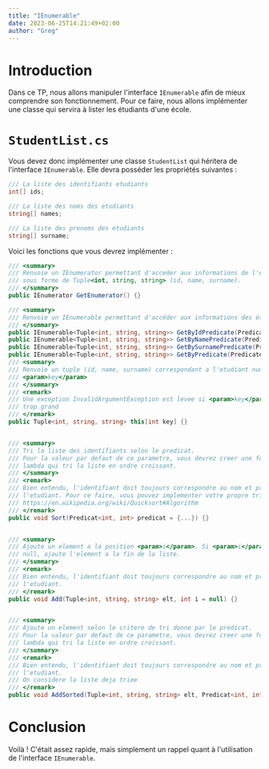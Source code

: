 ```yaml
---
title: "IEnumerable"
date: 2023-06-25T14:21:49+02:00
author: "Greg"
---
```


# Introduction

Dans ce TP, nous allons manipuler l'interface `IEnumerable` afin de mieux
comprendre son fonctionnement. Pour ce faire, nous allons implémenter une classe
qui servira à lister les étudiants d'une école. 

# `StudentList.cs`

Vous devez donc implémenter une classe `StudentList` qui héritera de l'interface
`IEnumerable`. Elle devra posséder les propriétés suivantes : 

```cs
/// La liste des identifiants etudiants
int[] ids;

/// La liste des noms des etudiants
string[] names;

/// La liste des prenoms des etudiants
string[] surname;
```

Voici les fonctions que vous devrez implémenter : 

```cs
/// <summary>
/// Renvoie un IEnumerator permettant d'acceder aux informations de l'etudiant
/// sous forme de Tuple<int, string, string> (id, name, surname).
/// </summary>
public IEnumerator GetEnumerator() {}

/// <summary>
/// Renvoie un IEnumerable permettant d'accéder aux informations des étudiants Tuple<int, string, string> (id, name, surname) qui correspond au prédicat donné par rapport à son id, un deuxième par rapport à son nom, un troisième par rapport à son nom de famille et un dernier par rapport au tuple.
/// </summary>
public IEnumerable<Tuple<int, string, string>> GetByIdPredicate(Predicate<int> predicate);
public IEnumerable<Tuple<int, string, string>> GetByNamePredicate(Predicate<string> predicate);
public IEnumerable<Tuple<int, string, string>> GetBySurnamePredicate(Predicate<string> predicate);
public IEnumerable<Tuple<int, string, string>> GetByPredicate(Predicate<Tuple<int, string, string>> predicate);
/// <summary>
/// Renvoie un tuple (id, name, surname) correspondant a l'etudiant numero
/// <param>key</param>
/// </summary>
/// <remark>
/// Une exception InvalidArgumentException est levee si <param>key</param> est
/// trop grand
/// </remark>
public Tuple<int, string, string> this[int key] {}


/// <summary>
/// Tri la liste des identifiants selon le predicat. 
/// Pour la valeur par defaut de ce parametre, vous devrez creer une fonction
/// lambda qui tri la liste en ordre croissant.
/// </summary>
/// <remark>
/// Bien entendu, l'identifiant doit toujours correspondre au nom et prenom de
/// l'etudiant. Pour ce faire, vous pouvez implementer votre propre tri.
/// https://en.wikipedia.org/wiki/Quicksort#Algorithm 
/// </remark>
public void Sort(Predicat<int, int> predicat = {...}) {}


/// <summary>
/// Ajoute un element a la position <param>i</param>. Si <param>i</param> est
/// null, ajoute l'element a la fin de la liste.
/// </summary>
/// <remark>
/// Bien entendu, l'identifiant doit toujours correspondre au nom et prenom de
/// l'etudiant.
/// </remark>
public void Add(Tuple<int, string, string> elt, int i = null) {}


/// <summary>
/// Ajoute un element selon le critere de tri donne par le predicat.
/// Pour la valeur par defaut de ce parametre, vous devrez creer une fonction
/// lambda qui tri la liste en ordre croissant.
/// </summary>
/// <remark>
/// Bien entendu, l'identifiant doit toujours correspondre au nom et prenom de
/// l'etudiant.
/// On considere la liste deja triee
/// </remark>
public void AddSorted(Tuple<int, string, string> elt, Predicat<int, int> predicat = {...}) {}
```

# Conclusion

Voilà ! C'était assez rapide, mais simplement un rappel quant à l'utilisation de
l'interface `IEnumerable`.
